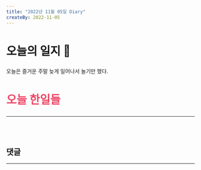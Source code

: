 ```yaml
---
title: "2022년 11월 05일 Diary"
createBy: 2022-11-05
---
```



##  <h2 style="font-size: 30px">오늘의 일지 🎪</h2>
오늘은 즐거운 주말 늦게 일어나서 놀기만 했다.



## <h2 style="color: #ee4867; font-size: 30px">오늘 한일들</h2>
--- 

<br>
<br>

## 댓글
---
<br>

<Comment />
